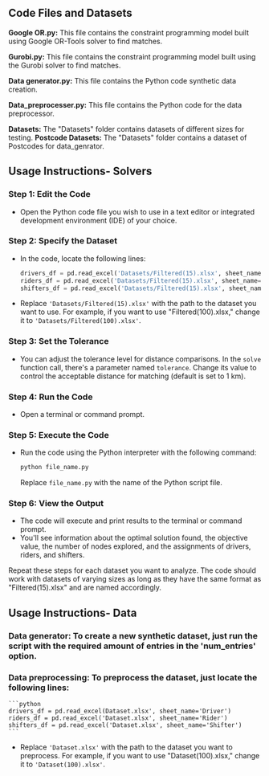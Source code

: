 ## Code Files and Datasets

**Google OR.py:** This file contains the constraint programming model built using Google OR-Tools solver to find matches.

**Gurobi.py:** This file contains the constraint programming model built using the Gurobi solver to find matches.

**Data generator.py:** This file contains the Python code synthetic data creation.

**Data_preprocesser.py:** This file contains the Python code for the data preprocessor.

**Datasets:** The "Datasets" folder contains datasets of different sizes for testing.
**Postcode Datasets:** The "Datasets" folder contains a dataset of Postcodes for data_genrator.

## Usage Instructions- Solvers

### Step 1: Edit the Code
- Open the Python code file you wish to use in a text editor or integrated development environment (IDE) of your choice.

### Step 2: Specify the Dataset
- In the code, locate the following lines:

    ```python
    drivers_df = pd.read_excel('Datasets/Filtered(15).xlsx', sheet_name='Driver')
    riders_df = pd.read_excel('Datasets/Filtered(15).xlsx', sheet_name='Rider')
    shifters_df = pd.read_excel('Datasets/Filtered(15).xlsx', sheet_name='Shifter')
    ```

- Replace `'Datasets/Filtered(15).xlsx'` with the path to the dataset you want to use. For example, if you want to use "Filtered(100).xlsx," change it to `'Datasets/Filtered(100).xlsx'`.

### Step 3: Set the Tolerance
- You can adjust the tolerance level for distance comparisons. In the `solve` function call, there's a parameter named `tolerance`. Change its value to control the acceptable distance for matching (default is set to 1 km).

### Step 4: Run the Code
- Open a terminal or command prompt.

### Step 5: Execute the Code
- Run the code using the Python interpreter with the following command:

    ```bash
    python file_name.py
    ```

  Replace `file_name.py` with the name of the Python script file.

### Step 6: View the Output
- The code will execute and print results to the terminal or command prompt.
- You'll see information about the optimal solution found, the objective value, the number of nodes explored, and the assignments of drivers, riders, and shifters.

Repeat these steps for each dataset you want to analyze. The code should work with datasets of varying sizes as long as they have the same format as "Filtered(15).xlsx" and are named accordingly.

## Usage Instructions- Data

### Data generator: To create a new synthetic dataset, just run the script with the required amount of entries in the 'num_entries' option.
### Data preprocessing: To preprocess the dataset, just locate the following lines:

    ```python
    drivers_df = pd.read_excel(Dataset.xlsx', sheet_name='Driver')
    riders_df = pd.read_excel('Dataset.xlsx', sheet_name='Rider')
    shifters_df = pd.read_excel('Dataset.xlsx', sheet_name='Shifter')
    ```

- Replace `'Dataset.xlsx'` with the path to the dataset you want to preprocess. For example, if you want to use "Dataset(100).xlsx," change it to `'Dataset(100).xlsx'`.
